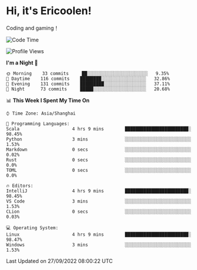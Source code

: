 # Hi, it's Ericoolen!
Coding and gaming！

<!--START_SECTION:waka-->
![Code Time](http://img.shields.io/badge/Code%20Time-402%20hrs%2019%20mins-blue)

![Profile Views](http://img.shields.io/badge/Profile%20Views-1-blue)

**I'm a Night 🦉** 

```text
🌞 Morning    33 commits     ██░░░░░░░░░░░░░░░░░░░░░░░   9.35% 
🌆 Daytime    116 commits    ████████░░░░░░░░░░░░░░░░░   32.86% 
🌃 Evening    131 commits    █████████░░░░░░░░░░░░░░░░   37.11% 
🌙 Night      73 commits     █████░░░░░░░░░░░░░░░░░░░░   20.68%

```


📊 **This Week I Spent My Time On** 

```text
⌚︎ Time Zone: Asia/Shanghai

💬 Programming Languages: 
Scala                    4 hrs 9 mins        ████████████████████████░   98.45% 
Python                   3 mins              ░░░░░░░░░░░░░░░░░░░░░░░░░   1.53% 
Markdown                 0 secs              ░░░░░░░░░░░░░░░░░░░░░░░░░   0.02% 
Rust                     0 secs              ░░░░░░░░░░░░░░░░░░░░░░░░░   0.0% 
TOML                     0 secs              ░░░░░░░░░░░░░░░░░░░░░░░░░   0.0%

🔥 Editors: 
IntelliJ                 4 hrs 9 mins        ████████████████████████░   98.45% 
VS Code                  3 mins              ░░░░░░░░░░░░░░░░░░░░░░░░░   1.53% 
CLion                    0 secs              ░░░░░░░░░░░░░░░░░░░░░░░░░   0.03%

💻 Operating System: 
Linux                    4 hrs 9 mins        ████████████████████████░   98.47% 
Windows                  3 mins              ░░░░░░░░░░░░░░░░░░░░░░░░░   1.53%

```


 Last Updated on 27/09/2022 08:00:22 UTC
<!--END_SECTION:waka-->

